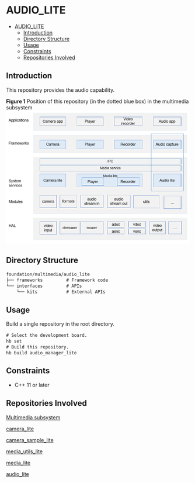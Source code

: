 # AUDIO\_LITE<a name="EN-US_TOPIC_0000001080430608"></a>

- [AUDIO\_LITE<a name="EN-US_TOPIC_0000001080430608"></a>](#audio_lite)
  - [Introduction<a name="section11660541593"></a>](#introduction)
  - [Directory Structure<a name="section178251437756"></a>](#directory-structure)
  - [Usage<a name="section1648194512427"></a>](#usage)
  - [Constraints<a name="section722512541395"></a>](#constraints)
  - [Repositories Involved<a name="section1371113476307"></a>](#repositories-involved)

## Introduction<a name="section11660541593"></a>

This repository provides the audio capability.

**Figure  1**  Position of this repository \(in the dotted blue box\) in the multimedia subsystem<a name="fig584652218594"></a>  
![](figures/audio_lite_en.png "audio_lite_en")

## Directory Structure<a name="section178251437756"></a>

```
foundation/multimedia/audio_lite
├── frameworks         # Framework code
└── interfaces         # APIs
    └── kits           # External APIs
```

## Usage<a name="section1648194512427"></a>

Build a single repository in the root directory.

```
# Select the development board.
hb set  
# Build this repository.
hb build audio_manager_lite 
```

## Constraints<a name="section722512541395"></a>

-   C++ 11 or later

## Repositories Involved<a name="section1371113476307"></a>

[Multimedia subsystem](https://gitee.com/openharmony/docs/blob/master/en/readme/multimedia.md)

[camera\_lite](https://gitee.com/openharmony/multimedia_camera_lite/blob/master/README.md)

[camera\_sample\_lite](https://gitee.com/openharmony/applications_sample_camera/blob/master/README.md)

[media\_utils\_lite](https://gitee.com/openharmony/multimedia_utils_lite/blob/master/README.md)

[media\_lite](https://gitee.com/openharmony/multimedia_media_lite/blob/master/README.md)

[audio\_lite](https://gitee.com/openharmony/multimedia_audio_lite/blob/master/README_zh.md)

